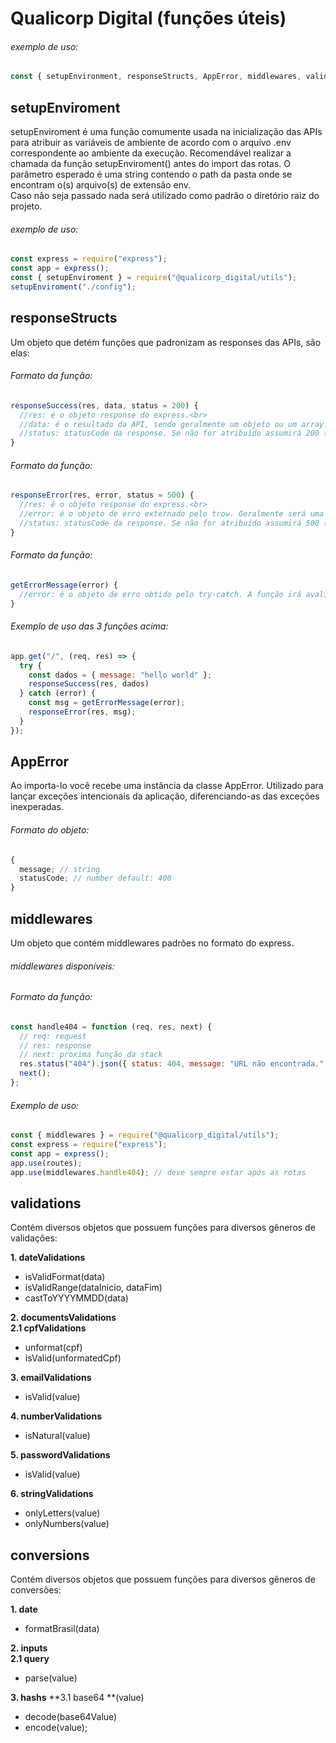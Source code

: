 # Qualicorp Digital (funções úteis)

###### exemplo de uso:
```js
const { setupEnvironment, responseStructs, AppError, middlewares, validations, conversions } = require("@qualicorp_digital/utils");
```
## setupEnviroment
setupEnviroment é uma função comumente usada na inicialização das APIs para atribuir as variáveis de ambiente de acordo com o arquivo .env correspondente ao ambiente da execução.
Recomendável realizar a chamada da função setupEnviroment() antes do import das rotas.
O parâmetro esperado é uma string contendo o path da pasta onde se encontram o(s) arquivo(s) de extensão env. <br>
Caso não seja passado nada será utilizado como padrão o diretório raiz do projeto.

###### exemplo de uso:
```js
const express = require("express");
const app = express();
const { setupEnviroment } = require("@qualicorp_digital/utils");
setupEnviroment("./config");
```

## responseStructs
Um objeto que detém funções que padronizam as responses das APIs, são elas:

###### Formato da função:
```js
responseSuccess(res, data, status = 200) {
  //res: é o objeto response do express.<br>
  //data: é o resultado da API, sendo geralmente um objeto ou um array.<br>
  //status: statusCode da response. Se não for atribuído assumirá 200 (sucesso).<br>
}
```

###### Formato da função:
```js
responseError(res, error, status = 500) {
  //res: é o objeto response do express.<br>
  //error: é o objeto de erro externado pelo trow. Geralmente será uma string com o erro ou um objeto //contendo a propriedade message.<br>
  //status: statusCode da response. Se não for atribuído assumirá 500 (erro interno).<br>
}
```

###### Formato da função:
```js
getErrorMessage(error) {
  //error: é o objeto de erro obtido pelo try-catch. A função irá avaliar o objeto e retornará a mensagem da melhor forma para o client requisitante.
}
```

###### Exemplo de uso das 3 funções acima:
```js
app.get("/", (req, res) => {
  try {
    const dados = { message: "hello world" };
    responseSuccess(res, dados)
  } catch (error) {
    const msg = getErrorMessage(error);
    responseError(res, msg);
  }  
});
```

## AppError
Ao importa-lo você recebe uma instância da classe AppError. Utilizado para lançar exceções intencionais da aplicação, diferenciando-as das exceções inexperadas.

###### Formato do objeto:
```js
{
  message; // string
  statusCode; // number default: 400
}
```

## middlewares
Um objeto que contém middlewares padrões no formato do express.

###### middlewares disponíveis:

###### Formato da função:
```js
const handle404 = function (req, res, next) {
  // req: request
  // res: response
  // next: proxima função da stack
  res.status("404").json({ status: 404, message: "URL não encontrada." });
  next();
};
```

###### Exemplo de uso:
```js
const { middlewares } = require("@qualicorp_digital/utils");
const express = require("express");
const app = express();
app.use(routes);
app.use(middlewares.handle404); // deve sempre estar após as rotas
```

## validations
Contém diversos objetos que possuem funções para diversos gêneros de validações:<br>

**1. dateValidations**
- isValidFormat(data) 
- isValidRange(dataInicio, dataFim)
- castToYYYYMMDD(data)

**2. documentsValidations**<br>
**2.1 cpfValidations**
- unformat(cpf)
- isValid(unformatedCpf)

**3. emailValidations**
- isValid(value)

**4. numberValidations**
- isNatural(value)

**5. passwordValidations**
- isValid(value)

**6. stringValidations**
- onlyLetters(value)
- onlyNumbers(value)

## conversions
Contém diversos objetos que possuem funções para diversos gêneros de conversões:<br>

**1. date**
- formatBrasil(data) 

**2. inputs**<br>
**2.1 query**
- parse(value)

**3. hashs**
**3.1 base64 **(value)
- decode(base64Value)
- encode(value);
